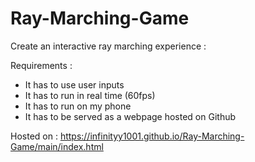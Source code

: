 # Ray-Marching-Game

Create an interactive ray marching experience : 

Requirements : 

* It has to use user inputs 
* It has to run in real time (60fps) 
* It has to run on my phone
* It has to be served as a webpage hosted on Github

Hosted on : https://infinityy1001.github.io/Ray-Marching-Game/main/index.html